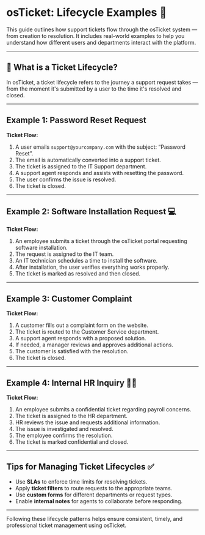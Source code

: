 # osTicket: Lifecycle Examples 🔄

This guide outlines how support tickets flow through the osTicket system — from creation to resolution. It includes real-world examples to help you understand how different users and departments interact with the platform.

---

## 🎫 What is a Ticket Lifecycle?

In osTicket, a ticket lifecycle refers to the journey a support request takes — from the moment it's submitted by a user to the time it's resolved and closed.

---

## Example 1: Password Reset Request

**Ticket Flow:**

1. A user emails `support@yourcompany.com` with the subject: “Password Reset”.
2. The email is automatically converted into a support ticket.
3. The ticket is assigned to the IT Support department.
4. A support agent responds and assists with resetting the password.
5. The user confirms the issue is resolved.
6. The ticket is closed.

---

## Example 2: Software Installation Request 💻

**Ticket Flow:**

1. An employee submits a ticket through the osTicket portal requesting software installation.
2. The request is assigned to the IT team.
3. An IT technician schedules a time to install the software.
4. After installation, the user verifies everything works properly.
5. The ticket is marked as resolved and then closed.

---

## Example 3: Customer Complaint

**Ticket Flow:**

1. A customer fills out a complaint form on the website.
2. The ticket is routed to the Customer Service department.
3. A support agent responds with a proposed solution.
4. If needed, a manager reviews and approves additional actions.
5. The customer is satisfied with the resolution.
6. The ticket is closed.

---

## Example 4: Internal HR Inquiry 🧑‍💼

**Ticket Flow:**

1. An employee submits a confidential ticket regarding payroll concerns.
2. The ticket is assigned to the HR department.
3. HR reviews the issue and requests additional information.
4. The issue is investigated and resolved.
5. The employee confirms the resolution.
6. The ticket is marked confidential and closed.

---

## Tips for Managing Ticket Lifecycles ✅

- Use **SLAs** to enforce time limits for resolving tickets.
- Apply **ticket filters** to route requests to the appropriate teams.
- Use **custom forms** for different departments or request types.
- Enable **internal notes** for agents to collaborate before responding.

---

Following these lifecycle patterns helps ensure consistent, timely, and professional ticket management using osTicket.
